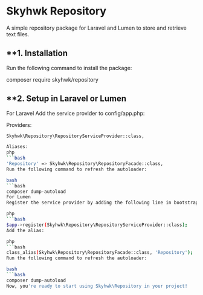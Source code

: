 # Skyhwk Repository
A simple repository package for Laravel and Lumen to store and retrieve text files.

## **1. Installation
Run the following command to install the package:

composer require skyhwk/repository
## **2. Setup in Laravel or Lumen
For Laravel
Add the service provider to config/app.php:

Providers:
```bash
Skyhwk\Repository\RepositoryServiceProvider::class,

Aliases:
php
```bash
'Repository' => Skyhwk\Repository\RepositoryFacade::class,
Run the following command to refresh the autoloader:

bash
```bash
composer dump-autoload
For Lumen
Register the service provider by adding the following line in bootstrap/app.php:

php
```bash
$app->register(Skyhwk\Repository\RepositoryServiceProvider::class);
Add the alias:

php
```bash
class_alias(Skyhwk\Repository\RepositoryFacade::class, 'Repository');
Run the following command to refresh the autoloader:

bash
```bash
composer dump-autoload
Now, you're ready to start using Skyhwk\Repository in your project!
